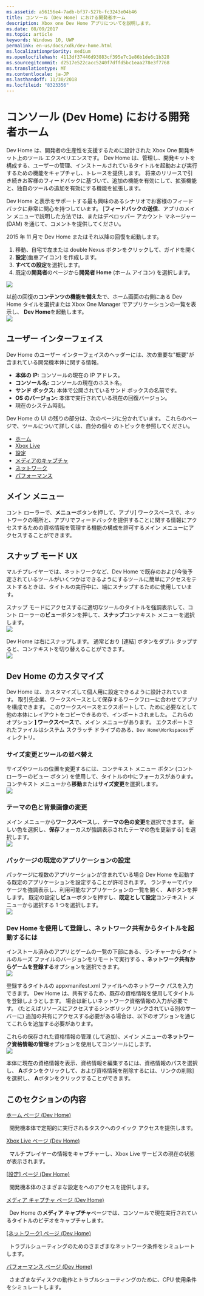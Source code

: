 ```yaml
---
ms.assetid: a56156e4-7adb-bf37-527b-fc3243e04b46
title: コンソール (Dev Home) における開発者ホーム
description: Xbox one Dev Home アプリについてを説明します。
ms.date: 08/09/2017
ms.topic: article
keywords: Windows 10, UWP
permalink: en-us/docs/xdk/dev-home.html
ms.localizationpriority: medium
ms.openlocfilehash: 4113df37446d93883cf395e7c1e86b1de6c1b328
ms.sourcegitcommit: d2517e522cacc5240f7dffd5bc1eaa278e3f7768
ms.translationtype: MT
ms.contentlocale: ja-JP
ms.lasthandoff: 11/30/2018
ms.locfileid: "8323356"
---
```

# <a name="developer-home-on-the-console-dev-home"></a>コンソール (Dev Home) における開発者ホーム
   
  
Dev Home は、開発者の生産性を支援するために設計された Xbox One 開発キット上のツール エクスペリエンスです。 Dev Home は、管理し、開発キットを構成する、ユーザーの管理、インストールされているタイトルを起動および実行するための機能をキャプチャし、トレースを提供します。 将来のリリースで引き続きお客様のフィードバックに基づいて、追加の機能を有効にして、拡張機能と、独自のツールの追加を有効にする機能を拡張します。   
   
  
Dev Home と表示をサポートする最も興味のあるシナリオでお客様のフィードバックに非常に関心を持つしています。 [**フィードバックの送信**、アプリのメイン メニューで説明した方法では、またはデベロッパー アカウント マネージャー (DAM) を通じて、コメントを提供してください。   
   
  
2015 年 11 月で Dev Home またはそれ以降の回復を起動します。  
 
   1. 移動、自宅で左または double Nexus ボタンをクリックして、ガイドを開く  
   1. **設定**(歯車アイコン) を作成します。   
   1. **すべての設定**を選択します。  
   1. 既定の**開発者**のページから**開発者 Home** (ホーム アイコン) を選択します。   

 ![](images/dev_home_icons.png)   
  
以前の回復の**コンテンツの機能を備えた**で、ホーム画面の右側にある Dev Home タイルを選択または Xbox One Manager でアプリケーションの一覧を表示し、 **Dev Home**を起動します。   
 ![](images/dev_home_1.png) 
<a id="ID4EBC"></a>

   

## <a name="user-interface"></a>ユーザー インターフェイス  
   
  
Dev Home のユーザー インターフェイスのヘッダーには、次の重要な"概要"が含まれている開発機本体に関する情報。   
 
   *  **本体の IP:** コンソールの現在の IP アドレス。   
   *  **コンソール名:** コンソールの現在のホスト名。  
   *  **サンド ボックス:** 本体で公開されているサンド ボックスの名前です。  
   *  **OS のバージョン:** 本体で実行されている現在の回復バージョン。
   *  現在のシステム時刻。   

   
  
Dev Home の UI の残りの部分は、次のページに分かれています。 これらのページで、ツールについて詳しくは、自分の個々 のトピックを参照してください。   
 
   *  [ホーム](devhome-home.md)  
   *  [Xbox Live](devhome-live.md)  
   *  [設定](devhome-settings.md)  
   *  [メディアのキャプチャ](devhome-capture.md)  
   *  [ネットワーク](devhome-networking.md)  
   *  [パフォーマンス](devhome-performance.md)  

  
<a id="ID4EKE"></a>

   

## <a name="main-menu"></a>メイン メニュー  
   
  
コント ローラーで、**メニュー**ボタンを押して、アプリ] ワークスペースで、ネットワークの場所と、アプリでフィードバックを提供することに関する情報にアクセスするための資格情報を管理する機能の構成を許可するメイン メニューにアクセスすることができます。   
  
<a id="ID4EUE"></a>

   

## <a name="snap-mode-ux"></a>スナップ モード UX  
   
  
マルチプレイヤーでは、ネットワークなど、Dev Home で既存のおよび今後予定されているツールがいくつかはできるようにするツールに簡単にアクセスをテストするときは、タイトルの実行中に、端にスナップするために使用しています。   
   
  
スナップ モードにアクセスするに適切なツールのタイトルを強調表示して、コント ローラーの**ビュー**ボタンを押して、**スナップ**コンテキスト メニューを選択します。  
 ![](images/dev_home_4.png)   
  
Dev Home は右にスナップします。 通常どおり [連結] ボタンをダブル タップすると、コンテキストを切り替えることができます。  
 ![](images/dev_home_5.png)  
<a id="ID4EKF"></a>

   

## <a name="customizing-dev-home"></a>Dev Home のカスタマイズ  
   
  
Dev Home は、カスタマイズして個人用に設定できるように設計されています。 取引先企業、ワークスペースとして保存するワークフローに合わせてアプリを構成できます。 このワークスペースをエクスポートして、ために必要なとして他の本体にレイアウトをコピーできるので、インポートされました。 これらのオプション **] ワークスペース**で、メイン メニューがあります。 エクスポートされたファイルはシステム スクラッチ ドライブのある、`Dev Home\Workspaces`ディレクトリ。   
 
<a id="ID4EVF"></a>

   

### <a name="resizing-and-reordering-tools"></a>サイズ変更とツールの並べ替え  
   
  
サイズやツールの位置を変更するには、コンテキスト メニュー ボタン (コント ローラーのビュー ボタン) を使用して、タイトルの中にフォーカスがあります。 コンテキスト メニューから**移動**または**サイズ変更**を選択します。   
 ![](images/dev_home_6.png)  
<a id="ID4EEG"></a>

   

### <a name="changing-theme-color-and-background-image"></a>テーマの色と背景画像の変更  
   
  
メイン メニューから**ワークスペース**し、**テーマの色の変更**を選択できます。 新しい色を選択し、**保存**フォーカスが強調表示されたテーマの色を更新する] を選択します。   
 ![](images/dev_home_7.png)  
<a id="ID4EVG"></a>

   

### <a name="setting-the-default-application-for-a-package"></a>パッケージの既定のアプリケーションの設定  
   
  
パッケージに複数のアプリケーションが含まれている場合 Dev Home を起動する既定のアプリケーションを設定することが許可されます。 ランチャーでパッケージを強調表示し、利用可能なアプリケーションの一覧を開く、 **A**ボタンを押します。 既定の設定し**ビュー**ボタンを押すし、**既定として設定**コンテキスト メニューから選択する 1 つを選択します。   
 ![](images/dev_home_setdefault.png)  
<a id="ID4EGH"></a>

   

### <a name="using-dev-home-to-register-and-launch-titles-from-a-network-share"></a>Dev Home を使用して登録し、ネットワーク共有からタイトルを起動するには  
   
  
インストール済みのアプリとゲームの一覧の下部にある、ランチャーからタイトルのルーズ ファイルのバージョンをリモートで実行する **、ネットワーク共有からゲームを登録する**オプションを選択できます。   
 ![](images/dev_home_8.png)   
  
登録するタイトルの appxmanifest.xml ファイルへのネットワーク パスを入力できます。 Dev Home は、共有するため、既存の資格情報を使用してタイトルを登録しようとします。 場合は新しいネットワーク資格情報の入力が必要です。 (たとえばリソースにアクセスするシンボリック リンクされている別のサーバーに) 追加の共有にアクセスする必要がある場合は、以下のオプションを通じてこれらを追加する必要があります。   
   
  
これらの保存された資格情報の管理 (して追加)、メイン メニューの**ネットワーク資格情報の管理**オプションを使用してコンソールにします。   
 ![](images/dev_home_9.png)   
  
本体に現在の資格情報を表示、資格情報を編集するには、資格情報のパスを選択し、 **A**ボタンをクリックして、および資格情報を削除するには、リンクの削除] を選択し、 **A**ボタンをクリックすることができます。   
   
<a id="ID4EGAAC"></a>

   

## <a name="in-this-section"></a>このセクションの内容  
  
[ホーム ページ (Dev Home)](devhome-home.md)  


&nbsp;&nbsp;開発機本体で定期的に実行されるタスクへのクイック アクセスを提供します。 
  
  
[Xbox Live ページ (Dev Home)](devhome-live.md)  


&nbsp;&nbsp;マルチプレイヤーの情報をキャプチャーし、Xbox Live サービスの現在の状態が表示されます。 
  
  
[[設定] ページ (Dev Home)](devhome-settings.md)  


&nbsp;&nbsp;開発機本体のさまざまな設定をへのアクセスを提供します。 
  
  
[メディア キャプチャ ページ (Dev Home)](devhome-capture.md)  


&nbsp;&nbsp;Dev Home の**メディア キャプチャ**ページでは、コンソールで現在実行されているタイトルのビデオをキャプチャします。 
  
  
[[ネットワーク] ページ (Dev Home)](devhome-networking.md)  


&nbsp;&nbsp;トラブルシューティングのためのさまざまなネットワーク条件をシミュレートします。 
  
  
[パフォーマンス ページ (Dev Home)](devhome-performance.md)  


&nbsp;&nbsp;さまざまなディスクの動作とトラブルシューティングのために、CPU 使用条件をシミュレートします。 
 